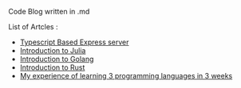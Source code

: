 Code Blog written in .md

List of Artcles : 

- [Typescript Based Express server](./blogs/type-server.md)
- [Introduction to Julia](./blogs/intro-julia.md)
- [Introduction to Golang](./blogs/go-golang.md)
- [Introduction to Rust](./blogs/intro-rust.md)
- [My experience of learning 3 programming languages in 3 weeks](./blogs/three-lang.md)